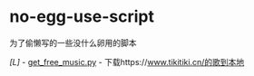 # no-egg-use-script
为了偷懒写的一些没什么卵用的脚本

*[L]* - [get_free_music.py](#get_free_music.py) - 下载https://www.tikitiki.cn/的歌到本地
